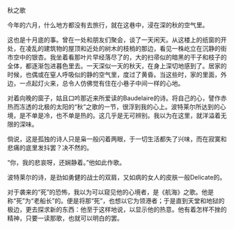 秋之歌

  

今年的六月，什么地方都没有去旅行，就在这巷中，浸在深的秋的空气里。

这也是十月底的事。曾在一处和朋友们聚会，谈了一天闲天。从这楼上的纸窗的开处，在凌乱的建筑物的屋顶和近处的树木的枝梢的那边，看见一株屹立在沉静的街市空中的银杏。我坐着看那叶片早经落尽了的，大的扫帚似的暗黑的干子和枝子的全体，都逐渐包进暮色里去。一天深似一天的秋天，在身上深切地感到了。居家的时候，也偶或在窒人呼吸似的静的空气里，度过了黄昏。当这些时，家的里面，外边，一点起灯火来，总令人仿佛觉有住在小巷子中间一样的心地。

对着向晚的窗子，姑且口吟那近来所爱读的Baudelaire的诗。将自己的心，譬作赤热而冻透的北极的太阳的“秋”之歌的一节，很浮到我的心上。波特莱尔所达到的心境，是不单是冷，也不单是热的。这几乎是无可辨别。我以为在这里，就洋溢着无限的深味。

倘说，这是孤独的诗人只是枭一般闪着两眼，于一切生活都失了兴味，而在寂寞和悲痛的底里发抖罢？决不然的。

“你，我的悲哀呀，还娴静着。”他如此作歌。

波特莱尔的诗，是劲如勇健的战士的双肩，又如病的女人的皮肤一般Delicate的。

对于袭来的“死”的恐怖，我以为可以窥见他的心境者，是《航海》之歌。他是称“死”为“老船长”的。便是将那“死”，也想以它为领港者；于是直到天堂和地狱的极边，更去探求新的东西：他至于这样地说，以显示他的热意。他有着怎样不挫的精神，只要一读那歌，也就可以明白的罢。